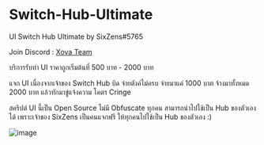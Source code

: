 # Switch-Hub-Ultimate

UI Switch Hub Ultimate by SixZens#5765

Join Discord : [Xova Team](https://discord.gg/4b7SzDTzmc)

บริการรับทำ UI ราคาถูกเริ่มต้นที่ 500 บาท - 2000 บาท

แจก UI เนื่องจากเจ้าของ Switch Hub บิด จ่ายตังค์ไม่ครบ จ่ายมาแค่ 1000 บาท จ้างมาทั้งหมด 2000 บาท
แล้วทักมาขู่แจ้งความ โคตร Cringe

สคริปต์ UI นี้เป็น Open Source ไม่มี Obfuscate ทุกคน สามารถนำไปใช้เป็น Hub ของตัวเองได้
เพราะเจ้าของ SixZens เป็นคนแจกฟรี ให้ทุกคนไปใช้เป็น Hub ของตัวเอง :)

![image](https://user-images.githubusercontent.com/52291809/214003108-2d260109-9eee-4580-9fdb-c54b48cec05d.png)
